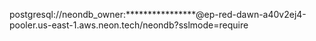 postgresql://neondb_owner:****************@ep-red-dawn-a40v2ej4-pooler.us-east-1.aws.neon.tech/neondb?sslmode=require
